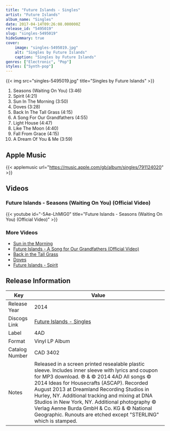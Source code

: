 ```yaml
---
title: "Future Islands - Singles"
artist: "Future Islands"
album_name: "Singles"
date: 2017-04-14T09:26:08.000000Z
release_id: "5495019"
slug: "singles-5495019"
hideSummary: true
cover:
    image: "singles-5495019.jpg"
    alt: "Singles by Future Islands"
    caption: "Singles by Future Islands"
genres: ["Electronic", "Pop"]
styles: ["Synth-pop"]
---
```


{{< img src="singles-5495019.jpg" title="Singles by Future Islands" >}}

<!-- section break -->

1. Seasons (Waiting On You) (3:46)
2. Spirit (4:21)
3. Sun In The Morning (3:50)
4. Doves (3:28)
5. Back In The Tall Grass (4:15)
6. A Song For Our Grandfathers (4:55)
7. Light House (4:47)
8. Like The Moon (4:40)
9. Fall From Grace (4:15)
10. A Dream Of You & Me (3:59)

<!-- section break -->




## Apple Music
{{< applemusic url="https://music.apple.com/gb/album/singles/791124020" >}}





## Videos
### Future Islands - Seasons (Waiting On You) (Official Video)
{{< youtube id="-5Ae-LhMIG0" title="Future Islands - Seasons (Waiting On You) (Official Video)" >}}<br>

### More Videos

- [Sun in the Morning](https://www.youtube.com/watch?v=Uyjt0EXHm9A)
- [Future Islands - A Song for Our Grandfathers (Official Video)](https://www.youtube.com/watch?v=la6Ohm3dobk)
- [Back in the Tall Grass](https://www.youtube.com/watch?v=3P4_58VCOIc)
- [Doves](https://www.youtube.com/watch?v=In4JkFZy7jI)
- [Future Islands - Spirit](https://www.youtube.com/watch?v=PeuCCJ9qQ-k)


## Release Information
|  Key           | Value                                                |
| ---------------| ---------------------------------------------------- |
| Release Year   | 2014                                   |
| Discogs Link   | [Future Islands - Singles](https://www.discogs.com/release/5495019-Future-Islands-Singles) |
| Label          | 4AD |
| Format         | Vinyl LP Album |
| Catalog Number | CAD 3402 |
| Notes | Released in a screen printed resealable plastic sleeve. Includes inner sleeve with lyrics and coupon for MP3 download.  ℗ & © 2014 4AD All songs © 2014 Ideas for Housecrafts (ASCAP).  Recorded August 2013 at Dreamland Recording Studios in Hurley, NY. Additional tracking and mixing at DNA Studios in New York, NY.  Additional photography © Verlag Aenne Burda GmbH & Co. KG & © National Geographic.  Runouts are etched except "STERLING" which is stamped. |